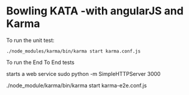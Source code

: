 Bowling KATA -with angularJS and Karma
=======================================


To run the unit test:

    ./node_modules/karma/bin/karma start karma.conf.js


To run the End To End tests
    
   starts a web service 
   sudo python -m SimpleHTTPServer 3000

   ./node_module/karma/bin/karma start karma-e2e.conf.js





